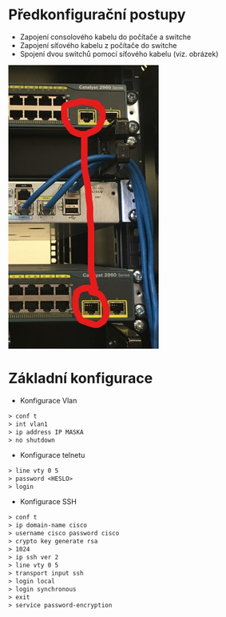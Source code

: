 # Předkonfigurační postupy

- Zapojení consolového kabelu do počítače a switche 
- Zapojení síťového kabelu z počítače do switche
- Spojení dvou switchů pomocí síťového kabelu (viz. obrázek)

![Obrázek spolu zapojení switchů](images/spojeni_switchu.jpg)


# Základní konfigurace

- Konfigurace Vlan

```> en
> conf t
> int vlan1
> ip address IP MASKA
> no shutdown
```

- Konfigurace telnetu

```> hostname <JMENO>
> line vty 0 5
> password <HESLO>
> login
```

- Konfigurace SSH

```> hostname <jmeno>
> conf t
> ip domain-name cisco
> username cisco password cisco
> crypto key generate rsa
> 1024
> ip ssh ver 2
> line vty 0 5
> transport input ssh
> login local
> login synchronous
> exit
> service password-encryption
```

